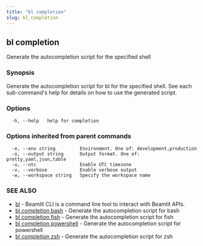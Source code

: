 ```yaml
---
title: "bl completion"
slug: bl_completion
---
```

## bl completion

Generate the autocompletion script for the specified shell

### Synopsis

Generate the autocompletion script for bl for the specified shell.
See each sub-command's help for details on how to use the generated script.


### Options

```
  -h, --help   help for completion
```

### Options inherited from parent commands

```
  -e, --env string         Environment. One of: development,production
  -o, --output string      Output format. One of: pretty,yaml,json,table
  -u, --utc                Enable UTC timezone
  -v, --verbose            Enable verbose output
  -w, --workspace string   Specify the workspace name
```

### SEE ALSO

* [bl](bl.md)	 - Beamlit CLI is a command line tool to interact with Beamlit APIs.
* [bl completion bash](bl_completion_bash.md)	 - Generate the autocompletion script for bash
* [bl completion fish](bl_completion_fish.md)	 - Generate the autocompletion script for fish
* [bl completion powershell](bl_completion_powershell.md)	 - Generate the autocompletion script for powershell
* [bl completion zsh](bl_completion_zsh.md)	 - Generate the autocompletion script for zsh

